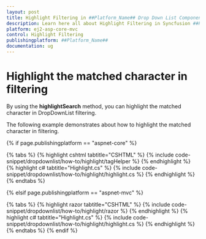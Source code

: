 ```yaml
---
layout: post
title: Highlight Filtering in ##Platform_Name## Drop Down List Component
description: Learn here all about Highlight Filtering in Syncfusion ##Platform_Name## Drop Down List component and more.
platform: ej2-asp-core-mvc
control: Highlight Filtering
publishingplatform: ##Platform_Name##
documentation: ug
---
```



# Highlight the matched character in filtering

By using the **highlightSearch** method, you can highlight the matched character in DropDownList filtering.

The following example demonstrates about how to highlight the matched character in filtering.

{% if page.publishingplatform == "aspnet-core" %}

{% tabs %}
{% highlight cshtml tabtitle="CSHTML" %}
{% include code-snippet/dropdownlist/how-to/highlight/tagHelper %}
{% endhighlight %}
{% highlight c# tabtitle="Highlight.cs" %}
{% include code-snippet/dropdownlist/how-to/highlight/highlight.cs %}
{% endhighlight %}
{% endtabs %}

{% elsif page.publishingplatform == "aspnet-mvc" %}

{% tabs %}
{% highlight razor tabtitle="CSHTML" %}
{% include code-snippet/dropdownlist/how-to/highlight/razor %}
{% endhighlight %}
{% highlight c# tabtitle="Highlight.cs" %}
{% include code-snippet/dropdownlist/how-to/highlight/highlight.cs %}
{% endhighlight %}
{% endtabs %}
{% endif %}

